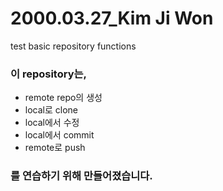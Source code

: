 # 2000.03.27_Kim Ji Won
test basic repository functions

### 이 repository는,
* remote repo의 생성
* local로 clone
* local에서 수정
* local에서 commit
* remote로 push

### 를 연습하기 위해 만들어졌습니다.